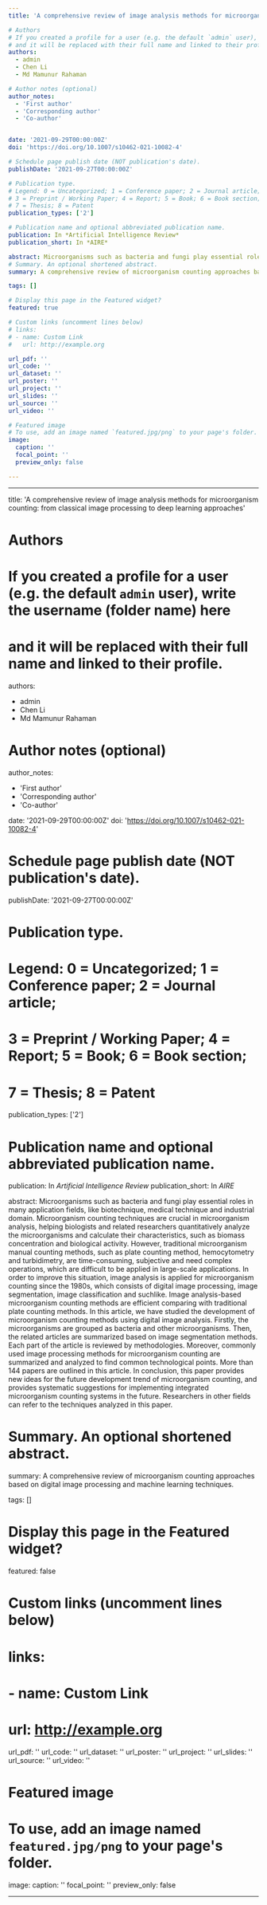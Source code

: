 ```yaml
---
title: 'A comprehensive review of image analysis methods for microorganism counting: from classical image processing to deep learning approaches'

# Authors
# If you created a profile for a user (e.g. the default `admin` user), write the username (folder name) here
# and it will be replaced with their full name and linked to their profile.
authors:
  - admin
  - Chen Li
  - Md Mamunur Rahaman

# Author notes (optional)
author_notes:
  - 'First author'
  - 'Corresponding author'
  - 'Co-author'


date: '2021-09-29T00:00:00Z'
doi: 'https://doi.org/10.1007/s10462-021-10082-4'

# Schedule page publish date (NOT publication's date).
publishDate: '2021-09-27T00:00:00Z'

# Publication type.
# Legend: 0 = Uncategorized; 1 = Conference paper; 2 = Journal article;
# 3 = Preprint / Working Paper; 4 = Report; 5 = Book; 6 = Book section;
# 7 = Thesis; 8 = Patent
publication_types: ['2']

# Publication name and optional abbreviated publication name.
publication: In *Artificial Intelligence Review*
publication_short: In *AIRE*

abstract: Microorganisms such as bacteria and fungi play essential roles in many application fields, like biotechnique, medical technique and industrial domain. Microorganism counting techniques are crucial in microorganism analysis, helping biologists and related researchers quantitatively analyze the microorganisms and calculate their characteristics, such as biomass concentration and biological activity. However, traditional microorganism manual counting methods, such as plate counting method, hemocytometry and turbidimetry, are time-consuming, subjective and need complex operations, which are difficult to be applied in large-scale applications. In order to improve this situation, image analysis is applied for microorganism counting since the 1980s, which consists of digital image processing, image segmentation, image classification and suchlike. Image analysis-based microorganism counting methods are efficient comparing with traditional plate counting methods. In this article, we have studied the development of microorganism counting methods using digital image analysis. Firstly, the microorganisms are grouped as bacteria and other microorganisms. Then, the related articles are summarized based on image segmentation methods. Each part of the article is reviewed by methodologies. Moreover, commonly used image processing methods for microorganism counting are summarized and analyzed to find common technological points. More than 144 papers are outlined in this article. In conclusion, this paper provides new ideas for the future development trend of microorganism counting, and provides systematic suggestions for implementing integrated microorganism counting systems in the future. Researchers in other fields can refer to the techniques analyzed in this paper.
# Summary. An optional shortened abstract.
summary: A comprehensive review of microorganism counting approaches based on digital image processing and machine learning techniques.

tags: []

# Display this page in the Featured widget?
featured: true

# Custom links (uncomment lines below)
# links:
# - name: Custom Link
#   url: http://example.org

url_pdf: ''
url_code: ''
url_dataset: ''
url_poster: ''
url_project: ''
url_slides: ''
url_source: ''
url_video: ''

# Featured image
# To use, add an image named `featured.jpg/png` to your page's folder.
image:
  caption: ''
  focal_point: ''
  preview_only: false

---
```

---
title: 'A comprehensive review of image analysis methods for microorganism counting: from classical image processing to deep learning approaches'

# Authors
# If you created a profile for a user (e.g. the default `admin` user), write the username (folder name) here
# and it will be replaced with their full name and linked to their profile.
authors:
  - admin
  - Chen Li
  - Md Mamunur Rahaman

# Author notes (optional)
author_notes:
  - 'First author'
  - 'Corresponding author'
  - 'Co-author'


date: '2021-09-29T00:00:00Z'
doi: 'https://doi.org/10.1007/s10462-021-10082-4'

# Schedule page publish date (NOT publication's date).
publishDate: '2021-09-27T00:00:00Z'

# Publication type.
# Legend: 0 = Uncategorized; 1 = Conference paper; 2 = Journal article;
# 3 = Preprint / Working Paper; 4 = Report; 5 = Book; 6 = Book section;
# 7 = Thesis; 8 = Patent
publication_types: ['2']

# Publication name and optional abbreviated publication name.
publication: In *Artificial Intelligence Review*
publication_short: In *AIRE*

abstract: Microorganisms such as bacteria and fungi play essential roles in many application fields, like biotechnique, medical technique and industrial domain. Microorganism counting techniques are crucial in microorganism analysis, helping biologists and related researchers quantitatively analyze the microorganisms and calculate their characteristics, such as biomass concentration and biological activity. However, traditional microorganism manual counting methods, such as plate counting method, hemocytometry and turbidimetry, are time-consuming, subjective and need complex operations, which are difficult to be applied in large-scale applications. In order to improve this situation, image analysis is applied for microorganism counting since the 1980s, which consists of digital image processing, image segmentation, image classification and suchlike. Image analysis-based microorganism counting methods are efficient comparing with traditional plate counting methods. In this article, we have studied the development of microorganism counting methods using digital image analysis. Firstly, the microorganisms are grouped as bacteria and other microorganisms. Then, the related articles are summarized based on image segmentation methods. Each part of the article is reviewed by methodologies. Moreover, commonly used image processing methods for microorganism counting are summarized and analyzed to find common technological points. More than 144 papers are outlined in this article. In conclusion, this paper provides new ideas for the future development trend of microorganism counting, and provides systematic suggestions for implementing integrated microorganism counting systems in the future. Researchers in other fields can refer to the techniques analyzed in this paper.
# Summary. An optional shortened abstract.
summary: A comprehensive review of microorganism counting approaches based on digital image processing and machine learning techniques.

tags: []

# Display this page in the Featured widget?
featured: false

# Custom links (uncomment lines below)
# links:
# - name: Custom Link
#   url: http://example.org

url_pdf: ''
url_code: ''
url_dataset: ''
url_poster: ''
url_project: ''
url_slides: ''
url_source: ''
url_video: ''

# Featured image
# To use, add an image named `featured.jpg/png` to your page's folder.
image:
  caption: ''
  focal_point: ''
  preview_only: false
  
---

